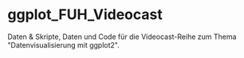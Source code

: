 # ggplot_FUH_Videocast
Daten &amp; Skripte, Daten und Code für die Videocast-Reihe zum Thema "Datenvisualisierung mit ggplot2".
